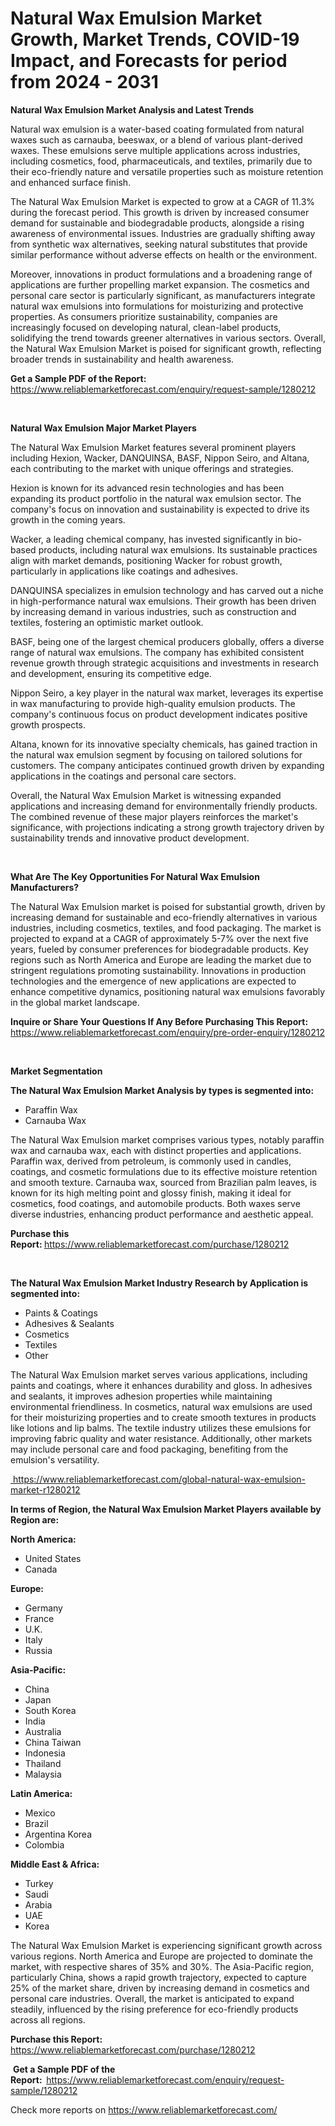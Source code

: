 <p><h1>Natural Wax Emulsion Market Growth, Market Trends, COVID-19 Impact, and Forecasts for period from 2024 - 2031</h1></p><p><strong>Natural Wax Emulsion Market Analysis and Latest Trends</strong></p>
<p><p>Natural wax emulsion is a water-based coating formulated from natural waxes such as carnauba, beeswax, or a blend of various plant-derived waxes. These emulsions serve multiple applications across industries, including cosmetics, food, pharmaceuticals, and textiles, primarily due to their eco-friendly nature and versatile properties such as moisture retention and enhanced surface finish.</p><p>The Natural Wax Emulsion Market is expected to grow at a CAGR of 11.3% during the forecast period. This growth is driven by increased consumer demand for sustainable and biodegradable products, alongside a rising awareness of environmental issues. Industries are gradually shifting away from synthetic wax alternatives, seeking natural substitutes that provide similar performance without adverse effects on health or the environment.</p><p>Moreover, innovations in product formulations and a broadening range of applications are further propelling market expansion. The cosmetics and personal care sector is particularly significant, as manufacturers integrate natural wax emulsions into formulations for moisturizing and protective properties. As consumers prioritize sustainability, companies are increasingly focused on developing natural, clean-label products, solidifying the trend towards greener alternatives in various sectors. Overall, the Natural Wax Emulsion Market is poised for significant growth, reflecting broader trends in sustainability and health awareness.</p></p>
<p><strong>Get a Sample PDF of the Report:&nbsp;</strong> <a href="https://www.reliablemarketforecast.com/enquiry/request-sample/1280212?utm_campaign=2015&utm_medium=2&utm_source=Github&utm_content=ia&utm_term=27122024&utm_id=natural-wax-emulsion">https://www.reliablemarketforecast.com/enquiry/request-sample/1280212</a></p>
<p>&nbsp;</p>
<p><strong>Natural Wax Emulsion Major Market Players</strong></p>
<p><p>The Natural Wax Emulsion Market features several prominent players including Hexion, Wacker, DANQUINSA, BASF, Nippon Seiro, and Altana, each contributing to the market with unique offerings and strategies.</p><p>Hexion is known for its advanced resin technologies and has been expanding its product portfolio in the natural wax emulsion sector. The company's focus on innovation and sustainability is expected to drive its growth in the coming years.</p><p>Wacker, a leading chemical company, has invested significantly in bio-based products, including natural wax emulsions. Its sustainable practices align with market demands, positioning Wacker for robust growth, particularly in applications like coatings and adhesives.</p><p>DANQUINSA specializes in emulsion technology and has carved out a niche in high-performance natural wax emulsions. Their growth has been driven by increasing demand in various industries, such as construction and textiles, fostering an optimistic market outlook.</p><p>BASF, being one of the largest chemical producers globally, offers a diverse range of natural wax emulsions. The company has exhibited consistent revenue growth through strategic acquisitions and investments in research and development, ensuring its competitive edge.</p><p>Nippon Seiro, a key player in the natural wax market, leverages its expertise in wax manufacturing to provide high-quality emulsion products. The company's continuous focus on product development indicates positive growth prospects.</p><p>Altana, known for its innovative specialty chemicals, has gained traction in the natural wax emulsion segment by focusing on tailored solutions for customers. The company anticipates continued growth driven by expanding applications in the coatings and personal care sectors.</p><p>Overall, the Natural Wax Emulsion Market is witnessing expanded applications and increasing demand for environmentally friendly products. The combined revenue of these major players reinforces the market's significance, with projections indicating a strong growth trajectory driven by sustainability trends and innovative product development.</p></p>
<p>&nbsp;</p>
<p><strong>What Are The Key Opportunities For Natural Wax Emulsion Manufacturers?</strong></p>
<p><p>The Natural Wax Emulsion market is poised for substantial growth, driven by increasing demand for sustainable and eco-friendly alternatives in various industries, including cosmetics, textiles, and food packaging. The market is projected to expand at a CAGR of approximately 5-7% over the next five years, fueled by consumer preferences for biodegradable products. Key regions such as North America and Europe are leading the market due to stringent regulations promoting sustainability. Innovations in production technologies and the emergence of new applications are expected to enhance competitive dynamics, positioning natural wax emulsions favorably in the global market landscape.</p></p>
<p><strong>Inquire or Share Your Questions If Any Before Purchasing This Report:</strong> <a href="https://www.reliablemarketforecast.com/enquiry/pre-order-enquiry/1280212?utm_campaign=2015&utm_medium=2&utm_source=Github&utm_content=ia&utm_term=27122024&utm_id=natural-wax-emulsion">https://www.reliablemarketforecast.com/enquiry/pre-order-enquiry/1280212</a></p>
<p>&nbsp;</p>
<p><strong>Market Segmentation</strong></p>
<p><strong>The Natural Wax Emulsion Market Analysis by types is segmented into:</strong></p>
<p><ul><li>Paraffin Wax</li><li>Carnauba Wax</li></ul></p>
<p><p>The Natural Wax Emulsion market comprises various types, notably paraffin wax and carnauba wax, each with distinct properties and applications. Paraffin wax, derived from petroleum, is commonly used in candles, coatings, and cosmetic formulations due to its effective moisture retention and smooth texture. Carnauba wax, sourced from Brazilian palm leaves, is known for its high melting point and glossy finish, making it ideal for cosmetics, food coatings, and automobile products. Both waxes serve diverse industries, enhancing product performance and aesthetic appeal.</p></p>
<p><strong>Purchase this Report:&nbsp;</strong><a href="https://www.reliablemarketforecast.com/purchase/1280212?utm_campaign=2015&utm_medium=2&utm_source=Github&utm_content=ia&utm_term=27122024&utm_id=natural-wax-emulsion">https://www.reliablemarketforecast.com/purchase/1280212</a></p>
<p>&nbsp;</p>
<p><strong>The Natural Wax Emulsion Market Industry Research by Application is segmented into:</strong></p>
<p><ul><li>Paints & Coatings</li><li>Adhesives & Sealants</li><li>Cosmetics</li><li>Textiles</li><li>Other</li></ul></p>
<p><p>The Natural Wax Emulsion market serves various applications, including paints and coatings, where it enhances durability and gloss. In adhesives and sealants, it improves adhesion properties while maintaining environmental friendliness. In cosmetics, natural wax emulsions are used for their moisturizing properties and to create smooth textures in products like lotions and lip balms. The textile industry utilizes these emulsions for improving fabric quality and water resistance. Additionally, other markets may include personal care and food packaging, benefiting from the emulsion's versatility.</p></p>
<p><a href="https://www.reliablemarketforecast.com/global-natural-wax-emulsion-market-r1280212?utm_campaign=2015&utm_medium=2&utm_source=Github&utm_content=ia&utm_term=27122024&utm_id=natural-wax-emulsion">&nbsp;https://www.reliablemarketforecast.com/global-natural-wax-emulsion-market-r1280212</a></p>
<p><strong>In terms of Region, the Natural Wax Emulsion Market Players available by Region are:</strong></p>
<p>
    <p> <strong> North America: </strong>
        <ul>
            <li>United States</li>
            <li>Canada</li>
        </ul>
        </p> 
    <p> <strong> Europe: </strong>
        <ul>
            <li>Germany</li>
            <li>France</li>
            <li>U.K.</li>
            <li>Italy</li>
            <li>Russia</li>
        </ul>
        </p> 
    <p> <strong> Asia-Pacific: </strong>
        <ul>
            <li>China</li>
            <li>Japan</li>
            <li>South Korea</li>
            <li>India</li>
            <li>Australia</li>
            <li>China Taiwan</li>
            <li>Indonesia</li>
            <li>Thailand</li>
            <li>Malaysia</li>
        </ul>
        </p> 
    <p> <strong> Latin America: </strong>
        <ul>
            <li>Mexico</li>
            <li>Brazil</li>
            <li>Argentina Korea</li>
            <li>Colombia</li>
        </ul>
        </p> 
    <p> <strong> Middle East & Africa: </strong>
        <ul>
            <li>Turkey</li>
            <li>Saudi</li>
            <li>Arabia</li>
            <li>UAE</li>
            <li>Korea</li>
        </ul>
    </p>
    </p>
<p><p>The Natural Wax Emulsion Market is experiencing significant growth across various regions. North America and Europe are projected to dominate the market, with respective shares of 35% and 30%. The Asia-Pacific region, particularly China, shows a rapid growth trajectory, expected to capture 25% of the market share, driven by increasing demand in cosmetics and personal care industries. Overall, the market is anticipated to expand steadily, influenced by the rising preference for eco-friendly products across all regions.</p></p>
<p><strong>Purchase this Report: </strong><a href="https://www.reliablemarketforecast.com/purchase/1280212?utm_campaign=2015&utm_medium=2&utm_source=Github&utm_content=ia&utm_term=27122024&utm_id=natural-wax-emulsion">https://www.reliablemarketforecast.com/purchase/1280212</a></p>
<p>&nbsp;<strong>Get a Sample PDF of the Report:&nbsp;&nbsp;</strong><a href="https://www.reliablemarketforecast.com/enquiry/request-sample/1280212?utm_campaign=2015&utm_medium=2&utm_source=Github&utm_content=ia&utm_term=27122024&utm_id=natural-wax-emulsion">https://www.reliablemarketforecast.com/enquiry/request-sample/1280212</a></p>
<p><strong></strong></p>
<p>Check more reports on <a href="https://www.reliablemarketforecast.com/?utm_campaign=2015&utm_medium=2&utm_source=Github&utm_content=ia&utm_term=27122024&utm_id=natural-wax-emulsion">https://www.reliablemarketforecast.com/</a></p>